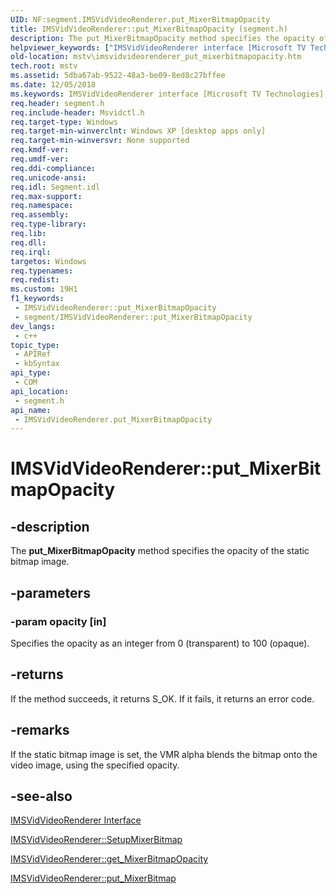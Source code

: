 ```yaml
---
UID: NF:segment.IMSVidVideoRenderer.put_MixerBitmapOpacity
title: IMSVidVideoRenderer::put_MixerBitmapOpacity (segment.h)
description: The put_MixerBitmapOpacity method specifies the opacity of the static bitmap image.
helpviewer_keywords: ["IMSVidVideoRenderer interface [Microsoft TV Technologies]","put_MixerBitmapOpacity method","IMSVidVideoRenderer.put_MixerBitmapOpacity","IMSVidVideoRenderer::put_MixerBitmapOpacity","IMSVidVideoRendererput_MixerBitmapOpacity","mstv.imsvidvideorenderer_put_mixerbitmapopacity","put_MixerBitmapOpacity","put_MixerBitmapOpacity method [Microsoft TV Technologies]","put_MixerBitmapOpacity method [Microsoft TV Technologies]","IMSVidVideoRenderer interface","segment/IMSVidVideoRenderer::put_MixerBitmapOpacity"]
old-location: mstv\imsvidvideorenderer_put_mixerbitmapopacity.htm
tech.root: mstv
ms.assetid: 5dba67ab-9522-48a3-be09-8ed8c27bffee
ms.date: 12/05/2018
ms.keywords: IMSVidVideoRenderer interface [Microsoft TV Technologies],put_MixerBitmapOpacity method, IMSVidVideoRenderer.put_MixerBitmapOpacity, IMSVidVideoRenderer::put_MixerBitmapOpacity, IMSVidVideoRendererput_MixerBitmapOpacity, mstv.imsvidvideorenderer_put_mixerbitmapopacity, put_MixerBitmapOpacity, put_MixerBitmapOpacity method [Microsoft TV Technologies], put_MixerBitmapOpacity method [Microsoft TV Technologies],IMSVidVideoRenderer interface, segment/IMSVidVideoRenderer::put_MixerBitmapOpacity
req.header: segment.h
req.include-header: Msvidctl.h
req.target-type: Windows
req.target-min-winverclnt: Windows XP [desktop apps only]
req.target-min-winversvr: None supported
req.kmdf-ver: 
req.umdf-ver: 
req.ddi-compliance: 
req.unicode-ansi: 
req.idl: Segment.idl
req.max-support: 
req.namespace: 
req.assembly: 
req.type-library: 
req.lib: 
req.dll: 
req.irql: 
targetos: Windows
req.typenames: 
req.redist: 
ms.custom: 19H1
f1_keywords:
 - IMSVidVideoRenderer::put_MixerBitmapOpacity
 - segment/IMSVidVideoRenderer::put_MixerBitmapOpacity
dev_langs:
 - c++
topic_type:
 - APIRef
 - kbSyntax
api_type:
 - COM
api_location:
 - segment.h
api_name:
 - IMSVidVideoRenderer.put_MixerBitmapOpacity
---
```


# IMSVidVideoRenderer::put_MixerBitmapOpacity


## -description

The <b>put_MixerBitmapOpacity</b> method specifies the opacity of the static bitmap image.

## -parameters

### -param opacity [in]

Specifies the opacity as an integer from 0 (transparent) to 100 (opaque).

## -returns

If the method succeeds, it returns S_OK. If it fails, it returns an error code.

## -remarks

If the static bitmap image is set, the VMR alpha blends the bitmap onto the video image, using the specified opacity.

## -see-also

<a href="https://docs.microsoft.com/previous-versions/windows/desktop/mstv/msvidvideorenderer">IMSVidVideoRenderer Interface</a>



<a href="https://docs.microsoft.com/windows/desktop/api/segment/nf-segment-imsvidvideorenderer-setupmixerbitmap">IMSVidVideoRenderer::SetupMixerBitmap</a>



<a href="https://docs.microsoft.com/windows/desktop/api/segment/nf-segment-imsvidvideorenderer-get_mixerbitmapopacity">IMSVidVideoRenderer::get_MixerBitmapOpacity</a>



<a href="https://docs.microsoft.com/windows/desktop/api/segment/nf-segment-imsvidvideorenderer-put_mixerbitmap">IMSVidVideoRenderer::put_MixerBitmap</a>

